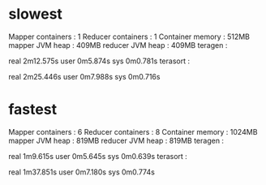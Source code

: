 # slowest

Mapper containers : 1
Reducer containers : 1
Container memory : 512MB
mapper JVM heap : 409MB
reducer JVM heap : 409MB
teragen :

real    2m12.575s
user    0m5.874s
sys    0m0.781s
terasort :

real    2m25.446s
user    0m7.988s
sys    0m0.716s


# fastest

Mapper containers : 6
Reducer containers : 8
Container memory : 1024MB
mapper JVM heap : 819MB
reducer JVM heap : 819MB
teragen : 

real	1m9.615s
user	0m5.645s
sys	0m0.639s
terasort : 

real	1m37.851s
user	0m7.180s
sys	0m0.774s

